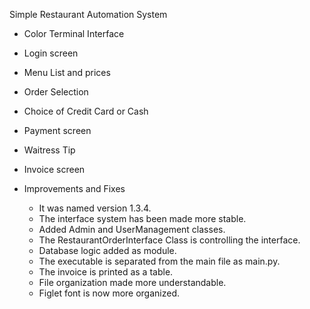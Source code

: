 Simple Restaurant Automation System
- Color Terminal Interface
- Login screen
- Menu List and prices
- Order Selection
- Choice of Credit Card or Cash
- Payment screen
- Waitress Tip
- Invoice screen 

- Improvements and Fixes
  * It was named version 1.3.4.
  * The interface system has been made more stable.
  * Added Admin and UserManagement classes.
  * The RestaurantOrderInterface Class is controlling the interface.
  * Database logic added as module.
  * The executable is separated from the main file as main.py.
  * The invoice is printed as a table.
  * File organization made more understandable.
  * Figlet font is now more organized.